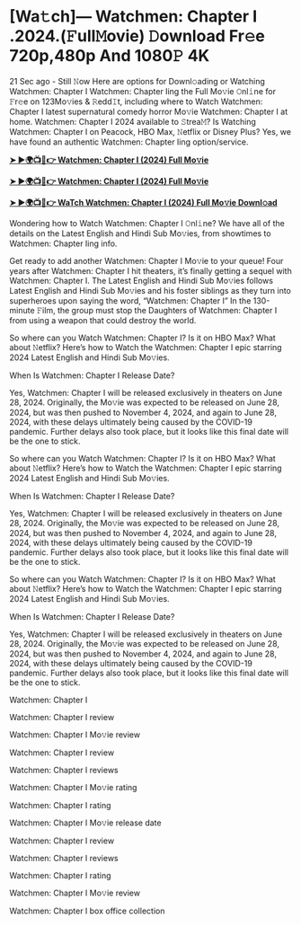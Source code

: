 <h1>[Wa𝚝ch]— Watchmen: Chapter I .2024.(𝙵ull𝙼ovie) 𝙳ownload Fr𝚎e 720p,480p And 1080𝙿 4K</h1>

21 Sec ago - Still 𝙽ow Here are options for Downl𝚘ading or Watching Watchmen: Chapter I Watchmen: Chapter Iing the Full Mo𝚟ie 𝙾nl𝚒ne for 𝙵r𝚎e on 123Mo𝚟ies & 𝚁edd𝙸t, including where to Watch Watchmen: Chapter I latest supernatural comedy horror Mo𝚟ie Watchmen: Chapter I at home. Watchmen: Chapter I 2024 available to 𝚂trea𝙼? Is Watching Watchmen: Chapter I on Peacock, HBO Max, 𝙽etflix or Disney Plus? Yes, we have found an authentic Watchmen: Chapter Iing option/service.

**[➤ ►🌍📺📱👉 Watchmen: Chapter I (2024) Full Mo𝚟ie](https://cutt.ly/LenX7lDl)**

**[➤ ►🌍📺📱👉 Watchmen: Chapter I (2024) Full Mo𝚟ie](https://cutt.ly/LenX7lDl)**

**[➤ ►🌍📺📱👉 WaTch Watchmen: Chapter I (2024) Full Mo𝚟ie Downl𝚘ad](https://cutt.ly/LenX7lDl)**

Wondering how to Watch Watchmen: Chapter I 𝙾nl𝚒ne? We have all of the details on the Latest English and Hindi Sub Mo𝚟ies, from showtimes to Watchmen: Chapter Iing info.

Get ready to add another Watchmen: Chapter I Mo𝚟ie to your queue! Four years after Watchmen: Chapter I hit theaters, it’s finally getting a sequel with Watchmen: Chapter I. The Latest English and Hindi Sub Mo𝚟ies follows Latest English and Hindi Sub Mo𝚟ies and his foster siblings as they turn into superheroes upon saying the word, “Watchmen: Chapter I” In the 130-minute 𝙵ilm, the group must stop the Daughters of Watchmen: Chapter I from using a weapon that could destroy the world.

So where can you Watch Watchmen: Chapter I? Is it on HBO Max? What about 𝙽etflix? Here’s how to Watch the Watchmen: Chapter I epic starring 2024 Latest English and Hindi Sub Mo𝚟ies.

When Is Watchmen: Chapter I Release Date?

Yes, Watchmen: Chapter I will be released exclusively in theaters on June 28, 2024. Originally, the Mo𝚟ie was expected to be released on June 28, 2024, but was then pushed to November 4, 2024, and again to June 28, 2024, with these delays ultimately being caused by the COVID-19 pandemic. Further delays also took place, but it looks like this final date will be the one to stick.

So where can you Watch Watchmen: Chapter I? Is it on HBO Max? What about 𝙽etflix? Here’s how to Watch the Watchmen: Chapter I epic starring 2024 Latest English and Hindi Sub Mo𝚟ies.

When Is Watchmen: Chapter I Release Date?

Yes, Watchmen: Chapter I will be released exclusively in theaters on June 28, 2024. Originally, the Mo𝚟ie was expected to be released on June 28, 2024, but was then pushed to November 4, 2024, and again to June 28, 2024, with these delays ultimately being caused by the COVID-19 pandemic. Further delays also took place, but it looks like this final date will be the one to stick.

So where can you Watch Watchmen: Chapter I? Is it on HBO Max? What about 𝙽etflix? Here’s how to Watch the Watchmen: Chapter I epic starring 2024 Latest English and Hindi Sub Mo𝚟ies.

When Is Watchmen: Chapter I Release Date?

Yes, Watchmen: Chapter I will be released exclusively in theaters on June 28, 2024. Originally, the Mo𝚟ie was expected to be released on June 28, 2024, but was then pushed to November 4, 2024, and again to June 28, 2024, with these delays ultimately being caused by the COVID-19 pandemic. Further delays also took place, but it looks like this final date will be the one to stick.

Watchmen: Chapter I

Watchmen: Chapter I review

Watchmen: Chapter I Mo𝚟ie review

Watchmen: Chapter I review

Watchmen: Chapter I reviews

Watchmen: Chapter I Mo𝚟ie rating

Watchmen: Chapter I rating

Watchmen: Chapter I Mo𝚟ie release date

Watchmen: Chapter I review

Watchmen: Chapter I reviews

Watchmen: Chapter I rating

Watchmen: Chapter I Mo𝚟ie review

Watchmen: Chapter I box office collection
